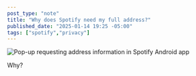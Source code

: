 ```yaml
---
post_type: "note" 
title: "Why does Spotify need my full address?"
published_date: "2025-01-14 19:25 -05:00"
tags: ["spotify","privacy"]
---
```


![Pop-up requesting address information in Spotify Android app](/files/images/spotify-missing-information.png)

Why?  